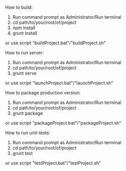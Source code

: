 How to build:

1. Run command prompt as Administrator/Run terminal
2. cd path/to/your/root/of/project
3. npm install
4. grunt install

or use script "buildProject.bat"/"buildProject.sh"


How to run server:

1. Run command prompt as Administrator/Run terminal
2. cd path/to/your/root/of/project
3. grunt serve

or use script "launchProject.bat"/"launchProject.sh"


How to package production version:

1. Run command prompt as Administrator/Run terminal
2. cd path/to/your/root/of/project
3. grunt package

or use script "packageProject.bat"/"packageProject.sh"


How to run unit-tests:

1. Run command prompt as Administrator/Run terminal
2. cd path/to/your/root/of/project
3. grunt test

or use script "testProject.bat"/"testProject.sh"
